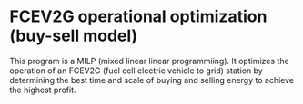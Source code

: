 # FCEV2G operational optimization (buy-sell model)
This program is a MILP (mixed linear linear programmiing). It optimizes the operation of an FCEV2G (fuel cell electric vehicle to grid) station by determining the best time and scale of buying and selling energy to achieve the highest profit.
